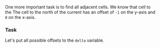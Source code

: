 One more important task is to find all adjacent cells. We know that cell to the
The cell to the north of the current has an offset of `-1` on the y-axis and `0` on the x-axis.

### Task

Let's put all possible offsets to the `delta` variable.
